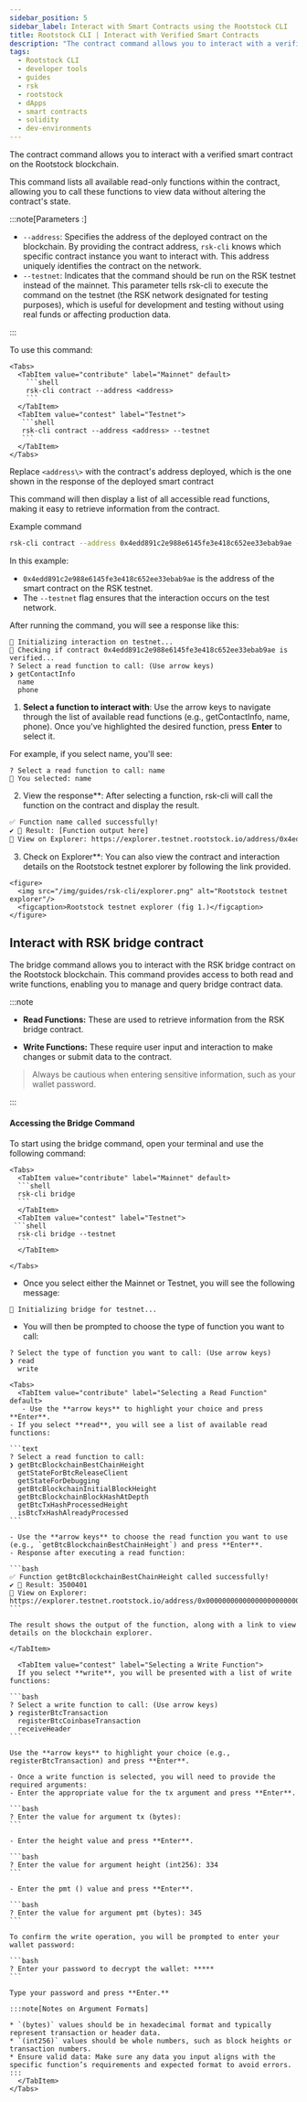 ```yaml
---
sidebar_position: 5
sidebar_label: Interact with Smart Contracts using the Rootstock CLI
title: Rootstock CLI | Interact with Verified Smart Contracts
description: "The contract command allows you to interact with a verified smart contract on the Rootstock blockchain. This command lists all available read-only functions within the contract, allowing you to call these functions to view data without altering the contract's state. "
tags:
  - Rootstock CLI
  - developer tools
  - guides
  - rsk
  - rootstock
  - dApps
  - smart contracts
  - solidity
  - dev-environments
---
```


The contract command allows you to interact with a verified smart contract on the Rootstock blockchain.

This command lists all available read-only functions within the contract, allowing you to call these functions to view data without altering the contract's state.

:::note[Parameters :]

- `--address`:
 Specifies the address of the deployed contract on the blockchain. By providing the contract address, `rsk-cli` knows which specific contract instance you want to interact with. This address uniquely identifies the contract on the network.
- `--testnet`:
 Indicates that the command should be run on the RSK testnet instead of the mainnet. This parameter tells rsk-cli to execute the command on the testnet (the RSK network designated for testing purposes), which is useful for development and testing without using real funds or affecting production data.

:::

To use this command:

````mdx-code-block
<Tabs>
  <TabItem value="contribute" label="Mainnet" default>
    ```shell
    rsk-cli contract --address <address>
    ```
  </TabItem>
  <TabItem value="contest" label="Testnet">
   ```shell
   rsk-cli contract --address <address> --testnet
   ```
  </TabItem>
</Tabs>
````

Replace `<address\>` with the contract's address deployed, which is the one shown in the response of the deployed smart contract

This command will then display a list of all accessible read functions, making it easy to retrieve information from the contract.

Example command

```bash
rsk-cli contract --address 0x4edd891c2e988e6145fe3e418c652ee33ebab9ae --testnet
```

In this example:

- `0x4edd891c2e988e6145fe3e418c652ee33ebab9ae` is the address of the smart contract on the RSK testnet.
- The `--testnet` flag ensures that the interaction occurs on the test network.

After running the command, you will see a response like this:

```text
🔧 Initializing interaction on testnet...
🔎 Checking if contract 0x4edd891c2e988e6145fe3e418c652ee33ebab9ae is verified...
? Select a read function to call: (Use arrow keys)
❯ getContactInfo
  name
  phone
```

1. **Select a function to interact with**: Use the arrow keys to navigate through the list of available read functions (e.g., getContactInfo, name, phone). Once you've highlighted the desired function, press **Enter** to select it.

For example, if you select name, you'll see:

```text
? Select a read function to call: name
📜 You selected: name
```

2. View the response\*\*: After selecting a function, rsk-cli will call the function on the contract and display the result.

```bash
✅ Function name called successfully!
✔ 🔧 Result: [Function output here]
🔗 View on Explorer: https://explorer.testnet.rootstock.io/address/0x4edd891c2e988e6145fe3e418c652ee33ebab9ae
```

3. Check on Explorer\*\*: You can also view the contract and interaction details on the Rootstock testnet explorer by following the link provided.

```mdx-code-block
<figure>
  <img src="/img/guides/rsk-cli/explorer.png" alt="Rootstock testnet explorer"/>
  <figcaption>Rootstock testnet explorer (fig 1.)</figcaption>
</figure>
```

## Interact with RSK bridge contract

The bridge command allows you to interact with the RSK bridge contract on the Rootstock blockchain. This command provides access to both read and write functions, enabling you to manage and query bridge contract data.

:::note

- **Read Functions:** These are used to retrieve information from the RSK bridge contract.

- **Write Functions:** These require user input and interaction to make changes or submit data to the contract.

> Always be cautious when entering sensitive information, such as your wallet password.

:::

#### Accessing the Bridge Command

To start using the bridge command, open your terminal and use the following command:

````mdx-code-block
<Tabs>
  <TabItem value="contribute" label="Mainnet" default>
  ```shell
  rsk-cli bridge
  ```
  </TabItem>
  <TabItem value="contest" label="Testnet">
 ```shell
  rsk-cli bridge --testnet
  ```
  </TabItem>

</Tabs>
````

- Once you select either the Mainnet or Testnet, you will see the following message:

```text
🔧 Initializing bridge for testnet...
```

- You will then be prompted to choose the type of function you want to call:

```text
? Select the type of function you want to call: (Use arrow keys)
❯ read
  write
```

````mdx-code-block
<Tabs>
  <TabItem value="contribute" label="Selecting a Read Function" default>
   - Use the **arrow keys** to highlight your choice and press **Enter**.
- If you select **read**, you will see a list of available read functions:

```text
? Select a read function to call:
❯ getBtcBlockchainBestChainHeight
  getStateForBtcReleaseClient
  getStateForDebugging
  getBtcBlockchainInitialBlockHeight
  getBtcBlockchainBlockHashAtDepth
  getBtcTxHashProcessedHeight
  isBtcTxHashAlreadyProcessed
```

- Use the **arrow keys** to choose the read function you want to use (e.g., `getBtcBlockchainBestChainHeight`) and press **Enter**.
- Response after executing a read function:

```bash
✅ Function getBtcBlockchainBestChainHeight called successfully!
✔ 🔧 Result: 3500401
🔗 View on Explorer: https://explorer.testnet.rootstock.io/address/0x0000000000000000000000000000000001000006
```

The result shows the output of the function, along with a link to view details on the blockchain explorer.

</TabItem>

  <TabItem value="contest" label="Selecting a Write Function">
  If you select **write**, you will be presented with a list of write functions:

```bash
? Select a write function to call: (Use arrow keys)
❯ registerBtcTransaction
  registerBtcCoinbaseTransaction
  receiveHeader
```

Use the **arrow keys** to highlight your choice (e.g., registerBtcTransaction) and press **Enter**.

- Once a write function is selected, you will need to provide the required arguments:
- Enter the appropriate value for the tx argument and press **Enter**.

```bash
? Enter the value for argument tx (bytes):
```

- Enter the height value and press **Enter**.

```bash
? Enter the value for argument height (int256): 334
```

- Enter the pmt () value and press **Enter**.

```bash
? Enter the value for argument pmt (bytes): 345
```

To confirm the write operation, you will be prompted to enter your wallet password:

```bash
? Enter your password to decrypt the wallet: *****
```

Type your password and press **Enter.**

:::note[Notes on Argument Formats]

* `(bytes)` values should be in hexadecimal format and typically represent transaction or header data.
* `(int256)` values should be whole numbers, such as block heights or transaction numbers.
* Ensure valid data: Make sure any data you input aligns with the specific function’s requirements and expected format to avoid errors.
:::
  </TabItem>
</Tabs>
````
